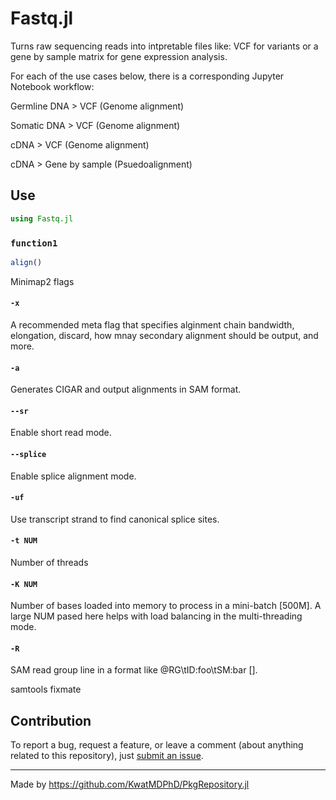 # Fastq.jl

Turns raw sequencing reads into intpretable files like: VCF for variants or a gene by sample matrix for gene expression analysis.


For each of the use cases below, there is a corresponding Jupyter Notebook workflow:

Germline DNA > VCF (Genome alignment)

Somatic DNA > VCF (Genome alignment)

cDNA > VCF (Genome alignment)

cDNA > Gene by sample (Psuedoalignment)


## Use

```jl
using Fastq.jl
```

### `function1`

```jl
align()
```

Minimap2 flags

#### `-x ` 
A recommended meta flag that specifies alginment chain bandwidth, elongation, discard, how mnay secondary alignment should be output, and more. 
#### `-a` 
Generates CIGAR and output alignments in SAM format.
#### `--sr` 
Enable short read mode.
#### `--splice` 
Enable splice alignment mode.
#### `-uf`
Use transcript strand to find canonical splice sites. 
#### `-t NUM`
Number of threads
#### `-K NUM`
Number of bases loaded into memory to process in a mini-batch [500M]. A large NUM pased here helps with load balancing in the multi-threading mode.
#### `-R`
SAM read group line in a format like @RG\\tID:foo\\tSM:bar [].

samtools fixmate

## Contribution

To report a bug, request a feature, or leave a comment (about anything related to this repository), just [submit an issue](https://github.com/KatharineME/Fastq.jl.jl/issues/new/choose).

---

Made by https://github.com/KwatMDPhD/PkgRepository.jl
